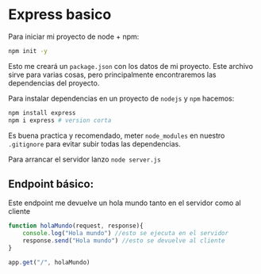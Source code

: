 # Express basico

Para iniciar mi proyecto de node + npm:

```bash
npm init -y
```

Esto me creará un `package.json` con los datos de mi proyecto. Este archivo sirve para varias cosas, pero principalmente encontraremos las dependencias del proyecto.

Para instalar dependencias en un proyecto de `nodejs` y `npm` hacemos:

```bash
npm install express
npm i express # version corta
```

Es buena practica y recomendado, meter `node_modules` en nuestro `.gitignore` para evitar subir todas las dependencias.

Para arrancar el servidor lanzo `node server.js`

## Endpoint básico:

Este endpoint me devuelve un hola mundo tanto en el servidor como al cliente

```javascript
function holaMundo(request, response){
    console.log("Hola mundo") //esto se ejecuta en el servidor
    response.send("Hola mundo") //esto se devuelve al cliente
}

app.get("/", holaMundo)
```